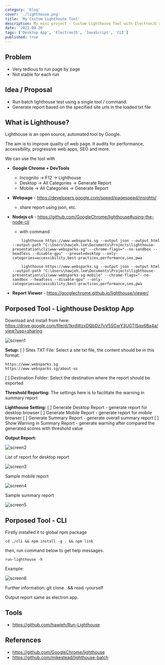 ```yaml
---
category: 'blog'
cover: './lighthouse.png'
title: 'My Custom Lighthouse Tool'
description: My mini project - Custom Lighthouse Tool with ElectronJS and CLI
date: '2021-09-20'
tags: ['Desktop App', 'ElectronJS', 'JavaScript', 'CLI']
published: true
---
```


## Problem

- Very tedious to run page by page
- Not stable for each run

## Idea / Proposal

- Run batch lighthouse test using a single tool / command.
- Generate report based on the specified site urls in the loaded txt file

## What is Lighthouse?

Lighthouse is an open source, automated tool by Google.

The aim is to improve quality of web page.
It audits for performance, accessibility, progressive web apps, SEO and more.

We can use the tool with

- **Google Chrome + DevTools**
    - Incognito -> F12 -> Lighthouse
    - Desktop -> All Categories -> Generate Report
    - Mobile -> All Categories -> Generate Report

- **Webpage** - https://developers.google.com/speed/pagespeed/insights/ 
    - share report using json, etc. 

- **Nodejs cli** - https://github.com/GoogleChrome/lighthouse#using-the-node-cli 
    - with command
    ```
        lighthouse https://www.websparks.sg --output json --output html --output-path "C:\Users\hawjeh.lee\Documents\Projects\lighthouse-presentation\cli\www-websparks-sg" --chrome-flags="--no-sandbox --headless --disable-gpu" --preset=desktop --only-categories=accessibility,best-practices,performance,seo,pwa

        lighthouse https://www.websparks.sg --output json --output html --output-path "C:\Users\hawjeh.lee\Documents\Projects\lighthouse-presentation\cli\www-websparks-sg-mobile" --chrome-flags="--no-sandbox --headless --disable-gpu" --only-categories=accessibility,best-practices,performance,seo,pwa
    ```

- **Report Viewer** - https://googlechrome.github.io/lighthouse/viewer/ 

## Porposed Tool - Lighthouse Desktop App

Download and install from here: https://drive.google.com/file/d/1krdWzxDQbDz7vV5SCwY3UGTlSqs6Ba4a/view?usp=sharing

![screen1](./screen1.png)

**Setup:**
[ ] Sites TXT File: Select a site txt file, the content should be in this format:

```
https://www.websparks.sg
https://www.websparks.sg/about-us
```

[ ] Destination Folder: Select the destination where the report should be exported 

**Threshold Reporting:**
The settings here is to facilitate the warning in summary report

**Lighthouse Setting:**
[ ] Generate Desktop Report - generate report for desktop browser
[ ] Generate Mobile Report - generate report for mobile browser
[ ] Generate Summary Report - generate overall summary report
[ ] Show Warning in Summary Report - generate warning after compared the generated scores with threshold value

**Output Report:**

![screen2](./screen2.png)

List of report for desktop report

![screen3](./screen3.png)

Sample mobile report

![screen4](./screen4.png)

Sample summary report

![screen5](./screen5.png)

## Porposed Tool - CLI

Firstly installed it to global npm package

```
cd ./cli && npm install -g . && npm link
```

then, run command below to get help messages.

```
run-lighthouse -h
```

Example:

![screen6](./screen6.png)


Further information: git clone . && read -yourself

Output report same as electron app.


## Tools

- https://github.com/hawjeh/Run-Lighthouse

## References

- https://github.com/GoogleChrome/lighthouse
- https://github.com/mikestead/lighthouse-batch 